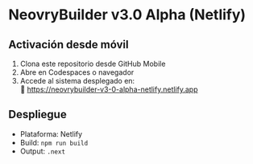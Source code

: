 # NeovryBuilder v3.0 Alpha (Netlify)

## Activación desde móvil
1. Clona este repositorio desde GitHub Mobile
2. Abre en Codespaces o navegador
3. Accede al sistema desplegado en:  
   🔗 https://neovrybuilder-v3-0-alpha-netlify.netlify.app

## Despliegue
- Plataforma: Netlify
- Build: `npm run build`
- Output: `.next`
